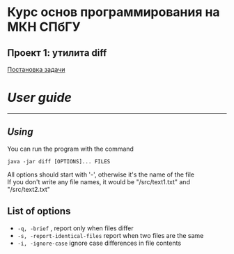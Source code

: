# Курс основ программирования на МКН СПбГУ
## Проект 1: утилита diff

[Постановка задачи](./TASK.md)


# *User guide*
___
## *Using* 
You can run the program with the command <br>
``` #bash
java -jar diff [OPTIONS]... FILES
```

All options should start with '-', otherwise it's the name of the file <br>
If you don't write any file names, it would be "/src/text1.txt" and "/src/text2.txt"

## List of options
+ ```-q, -brief``` , report only when files differ <br>
+ ```-s, -report-identical-files``` report when two files are the same
+ ```-i, -ignore-case``` ignore case differences in file contents
